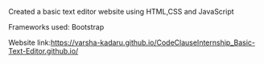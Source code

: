 Created a basic text editor website using HTML,CSS and JavaScript

Frameworks used: Bootstrap

Website link:https://varsha-kadaru.github.io/CodeClauseInternship_Basic-Text-Editor.github.io/
